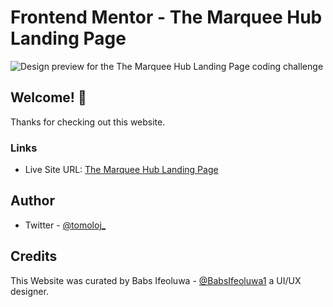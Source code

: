 # Frontend Mentor - The Marquee Hub Landing Page

![Design preview for the The Marquee Hub Landing Page coding challenge](assets/design/desktop-design.jpg)

## Welcome! 👋

Thanks for checking out this website.

### Links

- Live Site URL: [The Marquee Hub Landing Page](https://rubylenshy.github.io/bookmark-landing-page/)

## Author

- Twitter - [@tomoloj_](https://www.twitter.com/tomoloj_)

## Credits

This Website was curated by Babs Ifeoluwa - [@BabsIfeoluwa1](https://twitter.com/BabsIfeoluwa1?t=x9b-mtjVIqFCPzVc8JJajA&s=09) a UI/UX designer.
